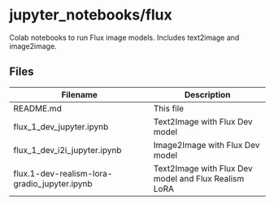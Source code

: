 # jupyter_notebooks/flux
Colab notebooks to run Flux image models. Includes text2image and image2image.

## Files
| Filename | Description | 
| --- | --- |
| README.md | This file |
| flux_1_dev_jupyter.ipynb | Text2Image with Flux Dev model |
| flux_1_dev_i2i_jupyter.ipynb | Image2Image with Flux Dev model |
| flux.1-dev-realism-lora-gradio_jupyter.ipynb | Text2Image with Flux Dev model and Flux Realism LoRA |
